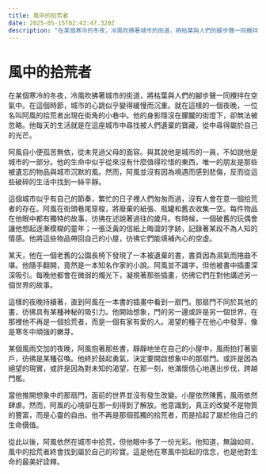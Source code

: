```yaml
---
title: 風中的拾荒者
date: 2025-05-15T02:43:47.320Z
description: "在某個寒冷的冬夜，冷風吹拂著城市的街道，將枯葉與人們的腳步聲一同攪拌在空氣中。在這個時節，城市的心跳似乎變得緩慢而沉重。就在這樣的一個夜晚，一位名叫阿風的拾荒者出現在街角的小巷中。他的身影隱沒在朦朧的街燈下，卻無法被忽略。他每天的生活就是在這座城市中尋找被人們遺棄的寶藏，從中尋得屬於自己的光芒。"
---
```


# 風中的拾荒者

在某個寒冷的冬夜，冷風吹拂著城市的街道，將枯葉與人們的腳步聲一同攪拌在空氣中。在這個時節，城市的心跳似乎變得緩慢而沉重。就在這樣的一個夜晚，一位名叫阿風的拾荒者出現在街角的小巷中。他的身影隱沒在朦朧的街燈下，卻無法被忽略。他每天的生活就是在這座城市中尋找被人們遺棄的寶藏，從中尋得屬於自己的光芒。

阿風自小便孤苦無依，從未見過父母的面容。與其說他是城市的一員，不如說他是城市的一部分。他的生命中似乎從來沒有什麼值得珍惜的東西，唯一的朋友是那些被遺忘的物品與城市沉默的風。然而，阿風並沒有因為境遇而感到悲傷，反而從這些破碎的生活中找到一絲平靜。

這個城市似乎有自己的節奏，繁忙的日子裡人們匆匆而過，沒有人會在意一個拾荒者的存在。阿風在街頭巷尾穿梭，將廢棄的紙張、瓶罐和舊衣收集一空。每件物品在他眼中都有獨特的故事，彷彿在述說著過往的歲月。有時候，一個破舊的玩偶會讓他想起逐漸模糊的童年；一張泛黃的信紙上晦澀的字跡，記錄著某段不為人知的情感。他將這些物品帶回自己的小屋，彷彿它們能填補內心的空虛。

某天，他在一個老舊的公園長椅下發現了一本被遺棄的書，書頁因為濕氣而捲曲不堪。他隨手翻開，竟然是一本知名作家的小說。阿風並不識字，但他被書中插畫深深吸引。每晚他都會在微弱的燭光下，凝視著那些插畫，彷彿它們在對他講述另一個世界的故事。

這樣的夜晚持續著，直到阿風在一本書的插畫中看到一扇門。那扇門不同於其他的畫，彷彿具有某種神秘的吸引力。他開始想象，門的另一邊或許是另一個世界，在那裡他不再是一個拾荒者，而是一個有家有愛的人。渴望的種子在他心中發芽，像是寒冬中頑強的嫩芽。

某個風雨交加的夜晚，阿風抱著那些書，靜靜地坐在自己的小屋中，風雨拍打著窗戶，彷彿是某種召喚。他終於鼓起勇氣，決定要開啟想象中的那扇門。或許是因為絕望的現實，或許是因為對未知的渴望，在那一刻，他滿懷信心地邁出步伐，跨越門檻。

當他推開想象中的那扇門，面前的世界並沒有發生改變。小屋依然陳舊，風雨依然肆虐。然而，阿風的心境卻在那一刻得到了解放。他意識到，真正的改變不是物質的豐富，而是心靈的自由。他不再是那個孤獨的拾荒者，而是拾起了屬於他自己的生命價值。

從此以後，阿風依然在城市中拾荒，但他眼中多了一份光彩。他知道，無論如何，風中的拾荒者終會找到屬於自己的珍寶。這是他在寒風中拾起的信念，也是他對生命的最美好詮釋。